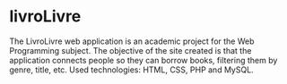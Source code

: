 # livroLivre

The LivroLivre web application is an academic project for the Web Programming subject. The objective of the site created is that the application connects people so they can borrow books, filtering them by genre, title, etc. Used technologies: HTML, CSS, PHP and MySQL.
